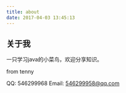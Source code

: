 ```yaml
---
title: about
date: 2017-04-03 13:45:13
---
```

## 关于我

一只学习java的小菜鸟，欢迎分享知识。

from tenny

QQ: 546299968
Email: 546299958@qq.com
